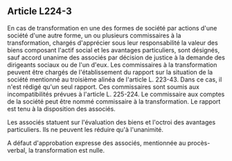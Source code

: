 Article L224-3
----
En cas de transformation en une des formes de société par actions d'une société
d'une autre forme, un ou plusieurs commissaires à la transformation, chargés
d'apprécier sous leur responsabilité la valeur des biens composant l'actif
social et les avantages particuliers, sont désignés, sauf accord unanime des
associés par décision de justice à la demande des dirigeants sociaux ou de l'un
d'eux. Les commissaires à la transformation peuvent être chargés de
l'établissement du rapport sur la situation de la société mentionné au troisième
alinéa de l'article L. 223-43. Dans ce cas, il n'est rédigé qu'un seul rapport.
Ces commissaires sont soumis aux incompatibilités prévues à l'article L.
225-224. Le commissaire aux comptes de la société peut être nommé commissaire à
la transformation. Le rapport est tenu à la disposition des associés.

Les associés statuent sur l'évaluation des biens et l'octroi des avantages
particuliers. Ils ne peuvent les réduire qu'à l'unanimité.

A défaut d'approbation expresse des associés, mentionnée au procès-verbal, la
transformation est nulle.
